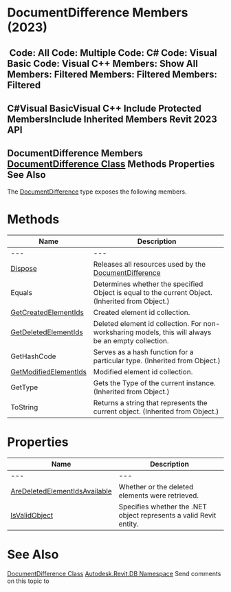# DocumentDifference Members (2023)

﻿
 Code: All Code: Multiple Code: C# Code: Visual Basic Code: Visual C++  Members: Show All Members: Filtered Members: Filtered Members: Filtered   
---  
C#Visual BasicVisual C++
Include Protected MembersInclude Inherited Members
Revit 2023 API  
---  
DocumentDifference Members  
[DocumentDifference Class](856189a3-0160-8609-8e6b-df23ea369e43.md "DocumentDifference Class") Methods Properties See Also  
---  
The [DocumentDifference](856189a3-0160-8609-8e6b-df23ea369e43.md "DocumentDifference Class") type exposes the following members.
# Methods
| Name | Description |
| --- | --- |
| --- | --- | --- |
| [Dispose](0a5c5449-f9f7-48d4-3e85-f96e1dd89f0a.md "Dispose Method") | Releases all resources used by the [DocumentDifference](856189a3-0160-8609-8e6b-df23ea369e43.md "DocumentDifference Class") |
| Equals | Determines whether the specified Object is equal to the current Object. (Inherited from Object.) |
| [GetCreatedElementIds](1513d9fe-0282-9074-c2a3-591b9cbed7bf.md "GetCreatedElementIds Method") | Created element id collection. |
| [GetDeletedElementIds](295b832e-a844-9a39-e746-ef072eb964be.md "GetDeletedElementIds Method") | Deleted element id collection. For non-worksharing models, this will always be an empty collection. |
| GetHashCode | Serves as a hash function for a particular type.  (Inherited from Object.) |
| [GetModifiedElementIds](ea9a9eb3-506c-ee93-69a3-8a8c4489b0f8.md "GetModifiedElementIds Method") | Modified element id collection. |
| GetType | Gets the Type of the current instance. (Inherited from Object.) |
| ToString | Returns a string that represents the current object. (Inherited from Object.) |

# Properties
| Name | Description |
| --- | --- |
| --- | --- | --- |
| [AreDeletedElementIdsAvailable](03599d71-84de-97f3-8fcd-10a5d11a0910.md "AreDeletedElementIdsAvailable Property") | Whether or the deleted elements were retrieved. |
| [IsValidObject](32d5a71a-dac5-dff2-cbd8-907164366fdc.md "IsValidObject Property") | Specifies whether the .NET object represents a valid Revit entity. |

# See Also
[DocumentDifference Class](856189a3-0160-8609-8e6b-df23ea369e43.md "DocumentDifference Class")
[Autodesk.Revit.DB Namespace](87546ba7-461b-c646-cbb1-2cb8f5bff8b2.md "Autodesk.Revit.DB Namespace")
Send comments on this topic to 